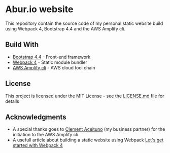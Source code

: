 # Abur.io website

This repository contain the source code of my personal static website build using Webpack 4, Bootstrap 4.4 and the AWS Amplify cli.

## Build With

* [Bootstrap 4.4](https://getbootstrap.com/docs/4.4/getting-started/introduction/) - Front-end framework
* [Webpack 4](https://webpack.js.org/) - Static module bundler
* [AWS Amplify cli](https://aws-amplify.github.io/docs/) - AWS cloud tool chain

## License

This project is licensed under the MIT License - see the [LICENSE.md](LICENSE.md) file for details

## Acknowledgments

* A special thanks goes to [Clement Aceituno](https://github.com/clementAC) (my business partner) for the initiation to the AWS Amplify cli
* A usefull article about building a static website using Webpack [Let's get started with Webpack 4](https://hackernoon.com/lets-start-with-webpack-4-91a0f1dba02e)